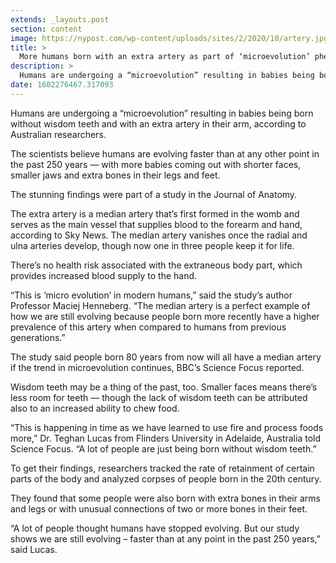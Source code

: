 ```yaml
--- 
extends: _layouts.post 
section: content 
image: https://nypost.com/wp-content/uploads/sites/2/2020/10/artery.jpg?quality=90&strip=all&w=1200 
title: > 
  More humans born with an extra artery as part of ‘microevolution’ phenomenon 
description: > 
  Humans are undergoing a “microevolution” resulting in babies being born without wisdom teeth and with an extra artery in their arm, according to Australian researchers.The extra artery is a median artery that’s first formed in the womb and serves as the main vessel that supplies blood to the forearm and hand, according to Sky News.The median artery vanishes once the radial and ulna arteries develop, though now one in three people keep it for life.“The median artery is a perfect example of how we are still evolving because people born more recently have a higher prevalence of this artery when compared to humans from previous generations.”The study said people born 80 years from now will all have a median artery if the trend in microevolution continues, BBC’s Science Focus reported.Smaller faces means there’s less room for teeth — though the lack of wisdom teeth can be attributed also to an increased ability to chew food. 
date: 1602276467.317093 
--- 
```

Humans are undergoing a “microevolution” resulting in babies being born without wisdom teeth and with an extra artery in their arm, according to Australian researchers.

The scientists believe humans are evolving faster than at any other point in the past 250 years — with more babies coming out with shorter faces, smaller jaws and extra bones in their legs and feet.

The stunning findings were part of a study in the Journal of Anatomy.

The extra artery is a median artery that’s first formed in the womb and serves as the main vessel that supplies blood to the forearm and hand, according to Sky News. The median artery vanishes once the radial and ulna arteries develop, though now one in three people keep it for life.

There’s no health risk associated with the extraneous body part, which provides increased blood supply to the hand.

“This is ‘micro evolution’ in modern humans,” said the study’s author Professor Maciej Henneberg. “The median artery is a perfect example of how we are still evolving because people born more recently have a higher prevalence of this artery when compared to humans from previous generations.”

The study said people born 80 years from now will all have a median artery if the trend in microevolution continues, BBC’s Science Focus reported.

Wisdom teeth may be a thing of the past, too. Smaller faces means there’s less room for teeth — though the lack of wisdom teeth can be attributed also to an increased ability to chew food.

“This is happening in time as we have learned to use fire and process foods more,” Dr. Teghan Lucas from Flinders University in Adelaide, Australia told Science Focus. “A lot of people are just being born without wisdom teeth.”

To get their findings, researchers tracked the rate of retainment of certain parts of the body and analyzed corpses of people born in the 20th century.

They found that some people were also born with extra bones in their arms and legs or with unusual connections of two or more bones in their feet.

“A lot of people thought humans have stopped evolving. But our study shows we are still evolving – faster than at any point in the past 250 years,” said Lucas.